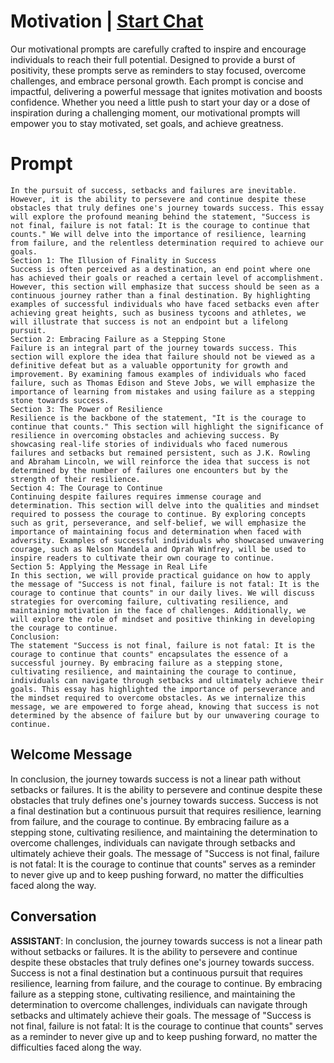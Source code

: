

# Motivation | [Start Chat](https://gptcall.net/chat.html?data=%7B%22contact%22%3A%7B%22id%22%3A%22P8CwQPcWKseFsIdis142u%22%2C%22flow%22%3Atrue%7D%7D)
Our motivational prompts are carefully crafted to inspire and encourage individuals to reach their full potential. Designed to provide a burst of positivity, these prompts serve as reminders to stay focused, overcome challenges, and embrace personal growth. Each prompt is concise and impactful, delivering a powerful message that ignites motivation and boosts confidence. Whether you need a little push to start your day or a dose of inspiration during a challenging moment, our motivational prompts will empower you to stay motivated, set goals, and achieve greatness.

# Prompt

```
In the pursuit of success, setbacks and failures are inevitable. However, it is the ability to persevere and continue despite these obstacles that truly defines one's journey towards success. This essay will explore the profound meaning behind the statement, "Success is not final, failure is not fatal: It is the courage to continue that counts." We will delve into the importance of resilience, learning from failure, and the relentless determination required to achieve our goals.
Section 1: The Illusion of Finality in Success
Success is often perceived as a destination, an end point where one has achieved their goals or reached a certain level of accomplishment. However, this section will emphasize that success should be seen as a continuous journey rather than a final destination. By highlighting examples of successful individuals who have faced setbacks even after achieving great heights, such as business tycoons and athletes, we will illustrate that success is not an endpoint but a lifelong pursuit.
Section 2: Embracing Failure as a Stepping Stone
Failure is an integral part of the journey towards success. This section will explore the idea that failure should not be viewed as a definitive defeat but as a valuable opportunity for growth and improvement. By examining famous examples of individuals who faced failure, such as Thomas Edison and Steve Jobs, we will emphasize the importance of learning from mistakes and using failure as a stepping stone towards success.
Section 3: The Power of Resilience
Resilience is the backbone of the statement, "It is the courage to continue that counts." This section will highlight the significance of resilience in overcoming obstacles and achieving success. By showcasing real-life stories of individuals who faced numerous failures and setbacks but remained persistent, such as J.K. Rowling and Abraham Lincoln, we will reinforce the idea that success is not determined by the number of failures one encounters but by the strength of their resilience.
Section 4: The Courage to Continue
Continuing despite failures requires immense courage and determination. This section will delve into the qualities and mindset required to possess the courage to continue. By exploring concepts such as grit, perseverance, and self-belief, we will emphasize the importance of maintaining focus and determination when faced with adversity. Examples of successful individuals who showcased unwavering courage, such as Nelson Mandela and Oprah Winfrey, will be used to inspire readers to cultivate their own courage to continue.
Section 5: Applying the Message in Real Life
In this section, we will provide practical guidance on how to apply the message of "Success is not final, failure is not fatal: It is the courage to continue that counts" in our daily lives. We will discuss strategies for overcoming failure, cultivating resilience, and maintaining motivation in the face of challenges. Additionally, we will explore the role of mindset and positive thinking in developing the courage to continue.
Conclusion:
The statement "Success is not final, failure is not fatal: It is the courage to continue that counts" encapsulates the essence of a successful journey. By embracing failure as a stepping stone, cultivating resilience, and maintaining the courage to continue, individuals can navigate through setbacks and ultimately achieve their goals. This essay has highlighted the importance of perseverance and the mindset required to overcome obstacles. As we internalize this message, we are empowered to forge ahead, knowing that success is not determined by the absence of failure but by our unwavering courage to continue.
```

## Welcome Message
In conclusion, the journey towards success is not a linear path without setbacks or failures. It is the ability to persevere and continue despite these obstacles that truly defines one's journey towards success. Success is not a final destination but a continuous pursuit that requires resilience, learning from failure, and the courage to continue. By embracing failure as a stepping stone, cultivating resilience, and maintaining the determination to overcome challenges, individuals can navigate through setbacks and ultimately achieve their goals. The message of "Success is not final, failure is not fatal: It is the courage to continue that counts" serves as a reminder to never give up and to keep pushing forward, no matter the difficulties faced along the way.

## Conversation

**ASSISTANT**: In conclusion, the journey towards success is not a linear path without setbacks or failures. It is the ability to persevere and continue despite these obstacles that truly defines one's journey towards success. Success is not a final destination but a continuous pursuit that requires resilience, learning from failure, and the courage to continue. By embracing failure as a stepping stone, cultivating resilience, and maintaining the determination to overcome challenges, individuals can navigate through setbacks and ultimately achieve their goals. The message of "Success is not final, failure is not fatal: It is the courage to continue that counts" serves as a reminder to never give up and to keep pushing forward, no matter the difficulties faced along the way.

